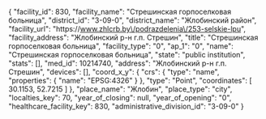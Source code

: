 {
    "facility_id": 830,
    "facility_name": "Стрешинская горпоселковая больница",
    "district_id": "3-09-0",
    "district_name": "Жлобинский район",
    "facility_url": "https:\/\/www.zhlcrb.by\/podrazdelenia\/253-selskie-lpu",
    "facility_address": "Жлобинский р-н г.п. Стрешин",
    "title": "Стрешинская горпоселковая больница",
    "facility_type": "0",
    "ap_1": "0",
    "name": "Стрешинская горпоселковая больница",
    "state": "public institution",
    "stats": [],
    "med_id": 10214740,
    "address": "Жлобинский р-н г.п. Стрешин",
    "devices": [],
    "coord_x_y": {
        "crs": {
            "type": "name",
            "properties": {
                "name": "EPSG:4326"
            }
        },
        "type": "Point",
        "coordinates": [
            30.1153,
            52.7215
        ]
    },
    "place_name": "Жлобин",
    "place_type": "city",
    "localties_key": 70,
    "year_of_closing": null,
    "year_of_opening": "0",
    "healthcare_facility_key": 830,
    "administrative_division_id": "3-09-0"
}